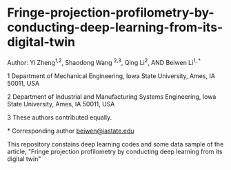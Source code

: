 # Fringe-projection-profilometry-by-conducting-deep-learning-from-its-digital-twin
Author: Yi Zheng<sup>1,2</sup>, Shaodong Wang <sup>2,3</sup>, Qing Li<sup>2</sup>, AND Beiwen Li<sup>1, *</sup>

1 Department of Mechanical Engineering, Iowa State University, Ames, IA 50011, USA

2 Department of Industrial and Manufacturing Systems Engineering, Iowa State University, Ames, IA 50011, USA

3 These authors contributed equally.

\* Corresponding author beiwen@iastate.edu

This repository constains deep learning codes and some data sample of the article, "Fringe projection profilometry by conducting
deep learning from its digital twin"
